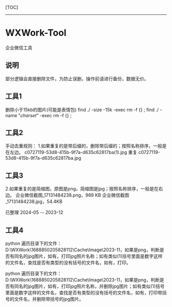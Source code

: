 [TOC]

---

# WXWork-Tool

企业微信工具

## 说明

部分逻辑会直接删除文件，为防止误删，操作前请进行备份，数据无价。

## 工具1

删除小于15kb的图片(可能是表情包)
find ./ -size -15k -exec rm -f {} \;
find ./ -name "*charset*" -exec rm -f {} \;

## 工具2

手动去重规则：
1.如果重复的是带后缀的，删除带后缀的；按照名称排序，一般是在左边。
c0727119-53d8-415b-9f7a-d635c62817ba(1).jpg 重复
c0727119-53d8-415b-9f7a-d635c62817ba.jpg

## 工具3

2.如果重复的是简缩图，原图是png，简缩图是jpg；按照名称排序，一般是在右边。
企业微信截图_17131484238.png，989 KB
企业微信截图_17131484238.jpg，54.4KB

已整理
2024-05 -- 2023-12

## 工具4

python 遍历目录下的文件：D:\WXWork\1688850205828112\Cache\Image\2023-11，如果是png，判断是否有同名的jpg图片，如有，打印jpg照片名称；如有类似(1)括号里面是数字这样的文件名，查找是否有类型的没有括号的文件名，如有，打印。

python 遍历目录下的文件：D:\WXWork\1688850205828112\Cache\Image\2023-11，如果是png，判断是否有同名的jpg图片，如有，打印jpg照片名称，并删除jpg图片；如有类似(1)括号里面是数字这样的文件名，查找是否有类型的没有括号的文件名，如有，打印带括号的文件名，并删除带括号的jpg图片。




